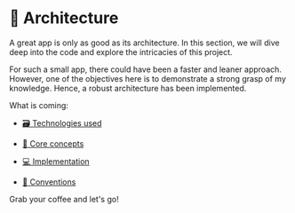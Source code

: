# 🧬 Architecture

A great app is only as good as its architecture. In this section, we will dive deep into the code and explore the intricacies of this project.

For such a small app, there could have been a faster and leaner approach. However, one of the objectives here is to demonstrate a strong grasp of my knowledge. Hence, a robust architecture has been implemented.

What is coming:

- [🗃️ Technologies used](/technologies)

- [🔑 Core concepts](/concepts)

- [💻 Implementation](/implementation)

- [🤝 Conventions](/conventions)

Grab your coffee and let's go!

